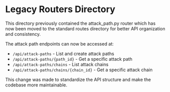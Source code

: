 # Legacy Routers Directory

This directory previously contained the attack_path.py router which has now been moved to the standard routes directory for better API organization and consistency.

The attack path endpoints can now be accessed at:
- `/api/attack-paths` - List and create attack paths
- `/api/attack-paths/{path_id}` - Get a specific attack path
- `/api/attack-paths/chains` - List attack chains
- `/api/attack-paths/chains/{chain_id}` - Get a specific attack chain

This change was made to standardize the API structure and make the codebase more maintainable.
